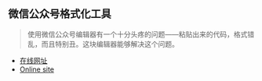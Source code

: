 
## 微信公众号格式化工具

> 使用微信公众号编辑器有一个十分头疼的问题——粘贴出来的代码，格式错乱，而且特别丑。这块编辑器能够解决这个问题。

- [在线网址](https://coding.algesthesiahunter.top/OnlineMarkdown)
- [Online site](<https://algesthesiahunter.github.io/OnlineMarkdown>)